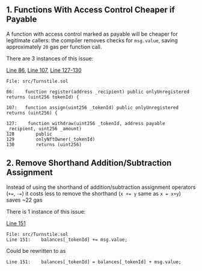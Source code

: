 ## 1. Functions With Access Control Cheaper if Payable

A function with access control marked as payable will be cheaper for legitimate callers: the compiler removes checks for `msg.value`, saving approximately `20` gas per function call.

There are 3 instances of this issue:

[Line 86](https://github.com/code-423n4/2022-11-canto/blob/2733fdd1bee73a6871c6243f92a007a0b80e4c61/CIP-001/src/Turnstile.sol#L86), [Line 107](https://github.com/code-423n4/2022-11-canto/blob/2733fdd1bee73a6871c6243f92a007a0b80e4c61/CIP-001/src/Turnstile.sol#L107), [Line 127-130](https://github.com/code-423n4/2022-11-canto/blob/2733fdd1bee73a6871c6243f92a007a0b80e4c61/CIP-001/src/Turnstile.sol#L127-L130)

```
File: src/Turnstile.sol

86:    function register(address _recipient) public onlyUnregistered returns (uint256 tokenId) {

107:   function assign(uint256 _tokenId) public onlyUnregistered returns (uint256) {

127:    function withdraw(uint256 _tokenId, address payable _recipient, uint256 _amount)
128        public
129        onlyNftOwner(_tokenId)
130        returns (uint256)
```

## 2. Remove Shorthand Addition/Subtraction Assignment

Instead of using the shorthand of addition/subtraction assignment operators (`+=`, `-=`)
it costs less to remove the shorthand (`x += y` same as `x = x+y`) saves ~22 gas

There is 1 instance of this issue:

[Line 151](https://github.com/code-423n4/2022-11-canto/blob/main/CIP-001/src/Turnstile.sol#L151)

```
File: src/Turnstile.sol
Line 151:    balances[_tokenId] += msg.value;
```

Could be rewritten to as

```
Line 151:    balances[_tokenId] = balances[_tokenId] + msg.value;
```
